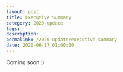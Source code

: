 ```yaml
---
layout: post
title: Executive Summary
category: 2020-update
tags:
description:
permalink: /2020-update/executive-summary
date: 2020-06-17 01:00:00
---
```


Coming soon :)
